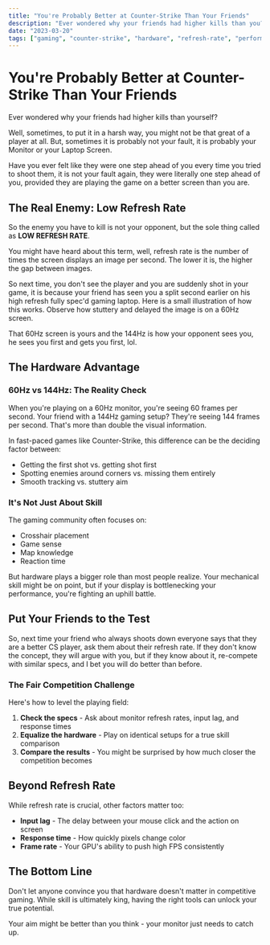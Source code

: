 ```yaml
---
title: "You're Probably Better at Counter-Strike Than Your Friends"
description: "Ever wondered why your friends had higher kills than you? The answer might not be skill - it could be your monitor's refresh rate holding you back."
date: "2023-03-20"
tags: ["gaming", "counter-strike", "hardware", "refresh-rate", "performance"]
---
```


# You're Probably Better at Counter-Strike Than Your Friends

Ever wondered why your friends had higher kills than yourself?

Well, sometimes, to put it in a harsh way, you might not be that great of a player at all. But, sometimes it is probably not your fault, it is probably your Monitor or your Laptop Screen.

Have you ever felt like they were one step ahead of you every time you tried to shoot them, it is not your fault again, they were literally one step ahead of you, provided they are playing the game on a better screen than you are.

## The Real Enemy: Low Refresh Rate

So the enemy you have to kill is not your opponent, but the sole thing called as **LOW REFRESH RATE**.

You might have heard about this term, well, refresh rate is the number of times the screen displays an image per second. The lower it is, the higher the gap between images.

So next time, you don't see the player and you are suddenly shot in your game, it is because your friend has seen you a split second earlier on his high refresh fully spec'd gaming laptop. Here is a small illustration of how this works. Observe how stuttery and delayed the image is on a 60Hz screen.

That 60Hz screen is yours and the 144Hz is how your opponent sees you, he sees you first and gets you first, lol.

## The Hardware Advantage

### 60Hz vs 144Hz: The Reality Check

When you're playing on a 60Hz monitor, you're seeing 60 frames per second. Your friend with a 144Hz gaming setup? They're seeing 144 frames per second. That's more than double the visual information.

In fast-paced games like Counter-Strike, this difference can be the deciding factor between:

- Getting the first shot vs. getting shot first
- Spotting enemies around corners vs. missing them entirely
- Smooth tracking vs. stuttery aim

### It's Not Just About Skill

The gaming community often focuses on:

- Crosshair placement
- Game sense
- Map knowledge
- Reaction time

But hardware plays a bigger role than most people realize. Your mechanical skill might be on point, but if your display is bottlenecking your performance, you're fighting an uphill battle.

## Put Your Friends to the Test

So, next time your friend who always shoots down everyone says that they are a better CS player, ask them about their refresh rate. If they don't know the concept, they will argue with you, but if they know about it, re-compete with similar specs, and I bet you will do better than before.

### The Fair Competition Challenge

Here's how to level the playing field:

1. **Check the specs** - Ask about monitor refresh rates, input lag, and response times
2. **Equalize the hardware** - Play on identical setups for a true skill comparison
3. **Compare the results** - You might be surprised by how much closer the competition becomes

## Beyond Refresh Rate

While refresh rate is crucial, other factors matter too:

- **Input lag** - The delay between your mouse click and the action on screen
- **Response time** - How quickly pixels change color
- **Frame rate** - Your GPU's ability to push high FPS consistently

## The Bottom Line

Don't let anyone convince you that hardware doesn't matter in competitive gaming. While skill is ultimately king, having the right tools can unlock your true potential.

Your aim might be better than you think - your monitor just needs to catch up.

